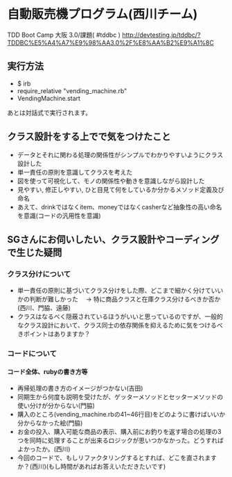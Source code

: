 # 自動販売機プログラム(西川チーム)
TDD Boot Camp 大阪 3.0/課題( #tddbc )
http://devtesting.jp/tddbc/?TDDBC%E5%A4%A7%E9%98%AA3.0%2F%E8%AA%B2%E9%A1%8C

## 実行方法
+ $ irb
+ require_relative "vending_machine.rb"
+ VendingMachine.start

あとは対話式で実行されます。

## クラス設計をする上でで気をつけたこと
+ データとそれに関わる処理の関係性がシンプルでわかりやすいようにクラス設計した
+ 単一責任の原則を意識してクラスを考えた
+ 図を使って可視化して、モノの関係性や動きを意識しながら設計した
+ 見やすい, 修正しやすい, ひと目見て何をしているか分かるメソッド定義及び命名
+ あえて、drinkではなくitem、moneyではなくcasherなど抽象性の高い命名を意識(コードの汎用性を意識)

## SGさんにお伺いしたい、クラス設計やコーディングで生じた疑問
### クラス分けについて
+ 単一責任の原則に基づいてクラス分けをした際、どこまで細かく分けていいかの判断が難しかった
　→ 特に商品クラスと在庫クラス分けるべきか否か(西川、門脇、遠藤)
+ クラスはなるべく隠蔽されているほうがいいと思っているのですが、一般的なクラス設計において、クラス同士の依存関係を抑えるために気をつけるべきポイントはありますか？

### コードについて
#### コード全体、rubyの書き方等
+ 再帰処理の書き方のイメージがつかない(吉田)
+ 同期生から何度も説明を受けたが、ゲッターメソッドとセッターメソッドの使い分けが分からない(門脇)
+ 購入のところ(vending_machine.rbの41~46行目)をどのように書けばいいか分からなかった絵(門脇)
+ お金の投入、購入可能な商品の表示、購入前にお釣りを返す場合の処理の3つを同時に処理することが出来るロジックが思いつかなかった。どうすればよかったか。(西川)
+ 今回のコードで、もしリファクタリングするとすれば、どこを直されますか？(西川)(もし時間があればお答えいただきたいです)
